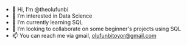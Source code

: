 - 👋 Hi, I’m @theolufunbi
- 👀 I’m interested in Data Science
- 🌱 I’m currently learning SQL
- 💞️ I’m looking to collaborate on some beginner's projects using SQL
- 📫 You can reach me via gmail, olufunbitoyor@gmail.com

<!---
theolufunbi/theolufunbi is a ✨ special ✨ repository because its `README.md` (this file) appears on your GitHub profile.
You can click the Preview link to take a look at your changes.
--->
